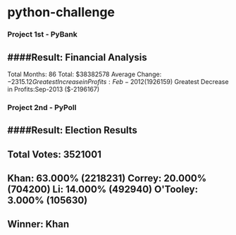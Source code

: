 # python-challenge

### Project 1st - PyBank
###
####Result:
Financial Analysis
-----------------------------------
Total Months: 86
Total: $38382578
Average Change: $-2315.12
Greatest Increase in Profits:Feb-2012 ($1926159)
Greatest Decrease in Profits:Sep-2013 ($-2196167)

### Project 2nd - PyPoll
###
####Result:
Election Results
-----------------------------
Total Votes: 3521001
-----------------------------
Khan: 63.000% (2218231)
Correy: 20.000% (704200)
Li: 14.000% (492940)
O'Tooley: 3.000% (105630)
-----------------------------
Winner: Khan
-----------------------------

